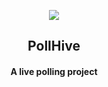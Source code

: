 <p align="center">
	<img src="https://user-images.githubusercontent.com/30529572/92081025-fabe6f00-edb1-11ea-9169-4a8a61a5dd45.png" />
	<h2 align="center">PollHive</h2>
	<h4 align="center">A live polling project<h4>
</p>